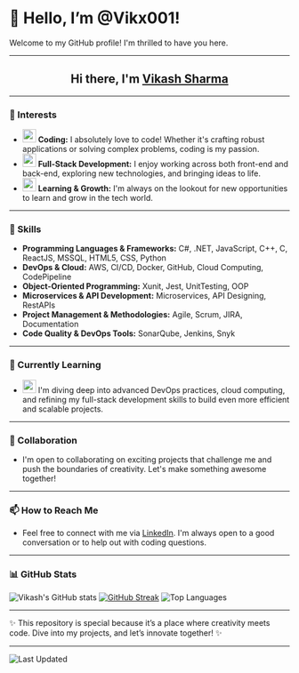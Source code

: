 # 👋 Hello, I’m @Vikx001!

Welcome to my GitHub profile! I'm thrilled to have you here.

---

<h2 align="center">Hi there, I'm <a href="https://www.linkedin.com/in/vikash-sharma-253457214/">Vikash Sharma</a> <span id="typed"></span></h2>

<script src="https://cdn.jsdelivr.net/npm/typed.js@2.0.11"></script>
<script>
  var typed = new Typed("#typed", {
    strings: ["Developer.", "Coder.", "Tech Enthusiast."],
    typeSpeed: 50,
    backSpeed: 50,
    loop: true
  });
</script>

---

### 👀 Interests
- <img src="https://img.icons8.com/nolan/64/code.png" width="24px"/> **Coding:** I absolutely love to code! Whether it's crafting robust applications or solving complex problems, coding is my passion.
- <img src="https://img.icons8.com/nolan/64/computer.png" width="24px"/> **Full-Stack Development:** I enjoy working across both front-end and back-end, exploring new technologies, and bringing ideas to life.
- <img src="https://img.icons8.com/nolan/64/growth.png" width="24px"/> **Learning & Growth:** I'm always on the lookout for new opportunities to learn and grow in the tech world.

---

### 💼 Skills
- **Programming Languages & Frameworks:** C#, .NET, JavaScript, C++, C, ReactJS, MSSQL, HTML5, CSS, Python
- **DevOps & Cloud:** AWS, CI/CD, Docker, GitHub, Cloud Computing, CodePipeline
- **Object-Oriented Programming:** Xunit, Jest, UnitTesting, OOP
- **Microservices & API Development:** Microservices, API Designing, RestAPIs
- **Project Management & Methodologies:** Agile, Scrum, JIRA, Documentation
- **Code Quality & DevOps Tools:** SonarQube, Jenkins, Snyk

---

### 🌱 Currently Learning
- <img src="https://img.icons8.com/nolan/64/learning.png" width="24px"/> I'm diving deep into advanced DevOps practices, cloud computing, and refining my full-stack development skills to build even more efficient and scalable projects.

---

### 💞️ Collaboration
- I'm open to collaborating on exciting projects that challenge me and push the boundaries of creativity. Let's make something awesome together!

---

### 📫 How to Reach Me
- Feel free to connect with me via [LinkedIn](https://www.linkedin.com/in/vikash-sharma-253457214/). I'm always open to a good conversation or to help out with coding questions.

---

### 📊 GitHub Stats
![Vikash's GitHub stats](https://github-readme-stats.vercel.app/api?username=vikx001&show_icons=true&theme=radical)
[![GitHub Streak](https://streak-stats.demolab.com?user=vikx001&theme=radical&hide_border=true)](https://git.io/streak-stats)
![Top Languages](https://github-readme-stats.vercel.app/api/top-langs/?username=vikx001&layout=compact&theme=radical)

---

✨ This repository is special because it’s a place where creativity meets code. Dive into my projects, and let’s innovate together! ✨

---

![Last Updated](https://img.shields.io/github/last-commit/vikx001/vikx001?color=green&style=for-the-badge)
